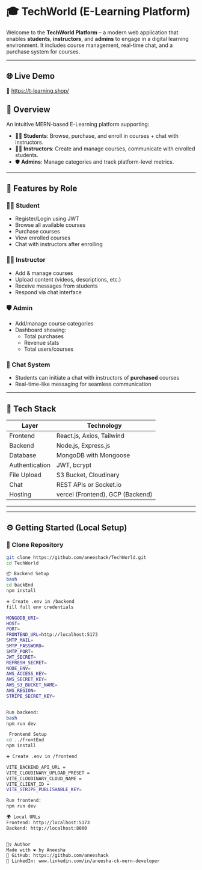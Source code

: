 # 🎓 TechWorld (E-Learning Platform)

Welcome to the **TechWorld Platform** – a modern web application that enables **students**, **instructors**, and **admins** to engage in a digital learning environment. It includes course management, real-time chat, and a purchase system for courses.

---

## 🌐 Live Demo
🔗 https://t-learning.shop/


## 🚀 Overview

An intuitive MERN-based E-Learning platform supporting:
- 👨‍🎓 **Students**: Browse, purchase, and enroll in courses + chat with instructors.
- 👩‍🏫 **Instructors**: Create and manage courses, communicate with enrolled students.
- 🛡️ **Admins**: Manage categories and track platform-level metrics.

---

## 🧩 Features by Role

### 👨‍🎓 Student
- Register/Login using JWT
- Browse all available courses
- Purchase courses
- View enrolled courses
- Chat with instructors after enrolling

### 👩‍🏫 Instructor
- Add & manage courses
- Upload content (videos, descriptions, etc.)
- Receive messages from students
- Respond via chat interface

### 🛡️ Admin
- Add/manage course categories
- Dashboard showing:
  - Total purchases
  - Revenue stats
  - Total users/courses

### 💬 Chat System
- Students can initiate a chat with instructors of **purchased** courses
- Real-time-like messaging for seamless communication

---

## 🧰 Tech Stack

| Layer       | Technology                         |
|-------------|-------------------------------------|
| Frontend    | React.js, Axios, Tailwind |
| Backend     | Node.js, Express.js                 |
| Database    | MongoDB with Mongoose               |
| Authentication | JWT, bcrypt                      |
| File Upload | S3 Bucket, Cloudinary       |
| Chat        | REST APIs or Socket.io     |
| Hosting     | vercel (Frontend), GCP (Backend)|

---

---

## ⚙️ Getting Started (Local Setup)

### 📁 Clone Repository
```bash
git clone https://github.com/aneeshack/TechWorld.git
cd TechWorld

📦 Backend Setup
bash
cd backEnd
npm install

➕ Create .env in /backend
fill full env credentials

MONGODB_URI=
HOST=
PORT=
FRONTEND_URL=http://localhost:5173
SMTP_MAIL=
SMTP_PASSWORD=
SMTP_PORT=
JWT_SECRET=
REFRESH_SECRET=
NODE_ENV=
AWS_ACCESS_KEY=
AWS_SECRET_KEY=
AWS_S3_BUCKET_NAME=
AWS_REGION=
STRIPE_SECRET_KEY=


Run backend:
bash
npm run dev

 Frontend Setup
cd ../frontEnd
npm install

➕ Create .env in /frontend

VITE_BACKEND_API_URL =
VITE_CLOUDINARY_UPLOAD_PRESET = 
VITE_CLOUDINARY_CLOUD_NAME = 
VITE_CLIENT_ID =
VITE_STRIPE_PUBLISHABLE_KEY=

Run frontend:
npm run dev

🌍 Local URLs
Frontend: http://localhost:5173
Backend: http://localhost:8000


🙋‍♀️ Author
Made with ❤️ by Aneesha
🔗 GitHub: https://github.com/aneeshack
🔗 LinkedIn: www.linkedin.com/in/aneesha-ck-mern-developer
